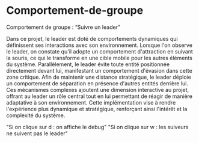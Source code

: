 # Comportement-de-groupe
Comportement de groupe : “Suivre un leader” 


Dans ce projet, le leader est doté de comportements dynamiques qui définissent ses interactions avec son environnement. Lorsque l'on observe le leader, on constate qu'il adopte un comportement d'attraction en suivant la souris, ce qui le transforme en une cible mobile pour les autres éléments du système. Parallèlement, le leader évite toute entité positionnée directement devant lui, manifestant un comportement d'évasion dans cette zone critique. Afin de maintenir une distance stratégique, le leader déploie un comportement de séparation en présence d'autres entités derrière lui. Ces mécanismes complexes ajoutent une dimension interactive au projet, offrant au leader un rôle central tout en lui permettant de réagir de manière adaptative à son environnement. Cette implémentation vise à rendre l'expérience plus dynamique et stratégique, renforçant ainsi l'intérêt et la complexité du système.



"Si on clique sur d : on affiche le debug" 
"Si on clique sur w : les suiveurs ne suivent pas le leader"  



